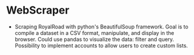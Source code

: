 # WebScraper

* Scraping RoyalRoad with python's BeautifulSoup framework. Goal is to compile a dataset in a CSV format, manipulate, and display in the browser. Could use pandas to visualize the data: filter and query. Possibility to implement accounts to allow users to create custom lists.